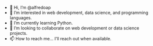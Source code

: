 - 👋 Hi, I’m @alfredoap
- 👀 I’m interested in web development, data science, and programming languages.
- 🌱 I’m currently learning Python.
- 💞️ I’m looking to collaborate on web development or data science projects.
- 📫 How to reach me... I'll reach out when available.

<!---
alfredoap/alfredoap is a ✨ special ✨ repository because its `README.md` (this file) appears on your GitHub profile.
You can click the Preview link to take a look at your changes.
--->
